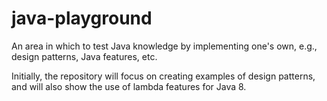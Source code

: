 # java-playground
An area in which to test Java knowledge by implementing one's own, e.g., design patterns, Java features, etc.

Initially, the repository will focus on creating examples of design patterns, and will also show the use of lambda features for Java 8. 
